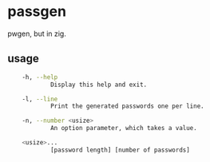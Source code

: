 # passgen

pwgen, but in zig.

## usage

```bash
    -h, --help
            Display this help and exit.

    -l, --line
            Print the generated passwords one per line.

    -n, --number <usize>
            An option parameter, which takes a value.

    <usize>...
            [password length] [number of passwords]
```
